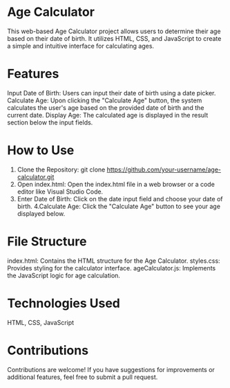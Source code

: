 # Age Calculator
This web-based Age Calculator project allows users to determine their age based on their date of birth. It utilizes HTML, CSS, and JavaScript to create a simple and intuitive interface for calculating ages.

# Features
Input Date of Birth: Users can input their date of birth using a date picker.
Calculate Age: Upon clicking the "Calculate Age" button, the system calculates the user's age based on the provided date of birth and the current date.
Display Age: The calculated age is displayed in the result section below the input fields.

# How to Use
1. Clone the Repository:
git clone https://github.com/your-username/age-calculator.git
2. Open index.html:
Open the index.html file in a web browser or a code editor like Visual Studio Code.
3. Enter Date of Birth:
Click on the date input field and choose your date of birth.
4.Calculate Age:
Click the "Calculate Age" button to see your age displayed below.

# File Structure
index.html: Contains the HTML structure for the Age Calculator.
styles.css: Provides styling for the calculator interface.
ageCalculator.js: Implements the JavaScript logic for age calculation.

# Technologies Used
 HTML,
 CSS,
 JavaScript
 
# Contributions
Contributions are welcome! If you have suggestions for improvements or additional features, feel free to submit a pull request.
